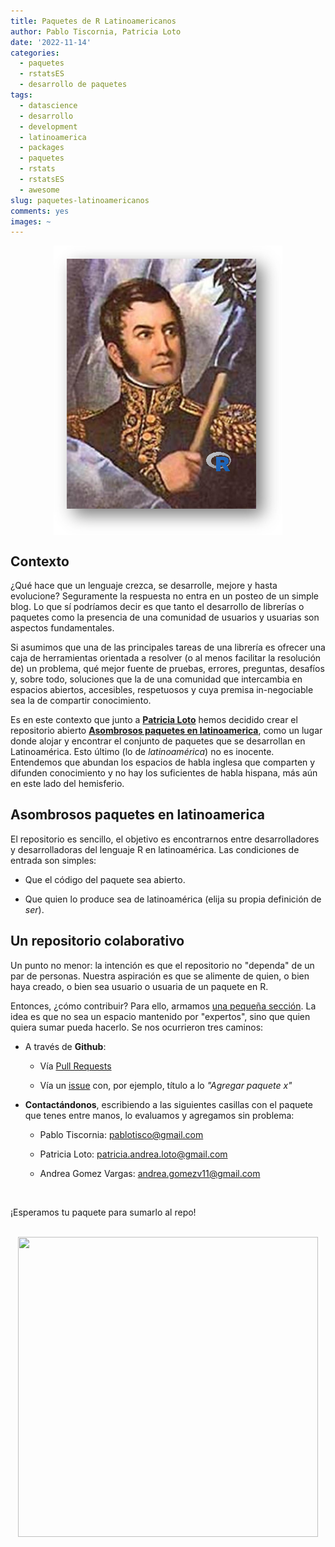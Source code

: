 ```yaml
---
title: Paquetes de R Latinoamericanos
author: Pablo Tiscornia, Patricia Loto
date: '2022-11-14'
categories:
  - paquetes
  - rstatsES
  - desarrollo de paquetes
tags:
  - datascience
  - desarrollo
  - development
  - latinoamerica
  - packages
  - paquetes
  - rstats
  - rstatsES
  - awesome
slug: paquetes-latinoamericanos
comments: yes
images: ~
---
```


<img style="display: block; margin: auto;"
src="img/sanmaRtin.png">

<p style="text-align: center;">
</p>

## Contexto

¿Qué hace que un lenguaje crezca, se desarrolle, mejore y hasta evolucione? Seguramente la respuesta no entra en un posteo de un simple blog. Lo que sí podríamos decir es que tanto el desarrollo de librerías o paquetes como la presencia de una comunidad de usuarios y usuarias son aspectos fundamentales.

Si asumimos que una de las principales tareas de una librería es ofrecer una caja de herramientas orientada a resolver (o al menos facilitar la resolución de) un problema, qué mejor fuente de pruebas, errores, preguntas, desafíos y, sobre todo, soluciones que la de una comunidad que intercambia en espacios abiertos, accesibles, respetuosos y cuya premisa in-negociable sea la de compartir conocimiento.

Es en este contexto que junto a [**Patricia Loto**](https://github.com/PatriLoto) hemos decidido crear el repositorio abierto [**Asombrosos paquetes en latinoamerica**](https://github.com/pablotis/asombrosos-paquetes-r-latinoamerica), como un lugar donde alojar y encontrar el conjunto de paquetes que se desarrollan en Latinoamérica. Esto último (lo de _latinoamérica_) no es inocente. Entendemos que abundan los espacios de habla inglesa que comparten y difunden conocimiento y no hay los suficientes de habla hispana, más aún en este lado del hemisferio.

## Asombrosos paquetes en latinoamerica

El repositorio es sencillo, el objetivo es encontrarnos entre desarrolladores y desarrolladoras del lenguaje R en latinoamérica. Las condiciones de entrada son simples:

- Que el código del paquete sea abierto.

- Que quien lo produce sea de latinoamérica (elija su propia definición de _ser_).



## Un repositorio colaborativo

Un punto no menor: la intención es que el repositorio no "dependa" de un par de personas. Nuestra aspiración es que se alimente de quien, o bien haya creado, o bien sea usuario o usuaria de un paquete en R.

Entonces, ¿cómo contribuir? Para ello, armamos [una pequeña sección](https://github.com/pablotis/asombrosos-paquetes-r-latinoamerica#c%C3%B3mo-contribuir). La idea es que no sea un espacio mantenido por "expertos", sino que quien quiera sumar pueda hacerlo. Se nos ocurrieron tres caminos:

- A través de **Github**:

  * Vía [Pull Requests](https://docs.github.com/es/pull-requests/collaborating-with-pull-requests/proposing-changes-to-your-work-with-pull-requests/creating-a-pull-request)

  * Vía un [issue](https://github.com/pablotis/asombrosos-paquetes-r-latinoamerica/issues) con, por ejemplo, título a lo _"Agregar paquete x"_

- **Contactándonos**, escribiendo a las siguientes casillas con el paquete que tenes entre manos, lo evaluamos y agregamos sin problema:

  * Pablo Tiscornia: pablotisco@gmail.com
  
  * Patricia Loto: patricia.andrea.loto@gmail.com
  
  * Andrea Gomez Vargas: andrea.gomezv11@gmail.com
  
  <br>
  
¡Esperamos tu paquete para sumarlo al repo!

<br>

<img src="https://media.giphy.com/media/fXsfNy8saoEgMo0Nc9/giphy.gif" width="480px" height="480px" style="display: block; margin: auto;" />


<script defer src="https://cdn.commento.io/js/commento.js"></script>
<div id="commento"></div>
